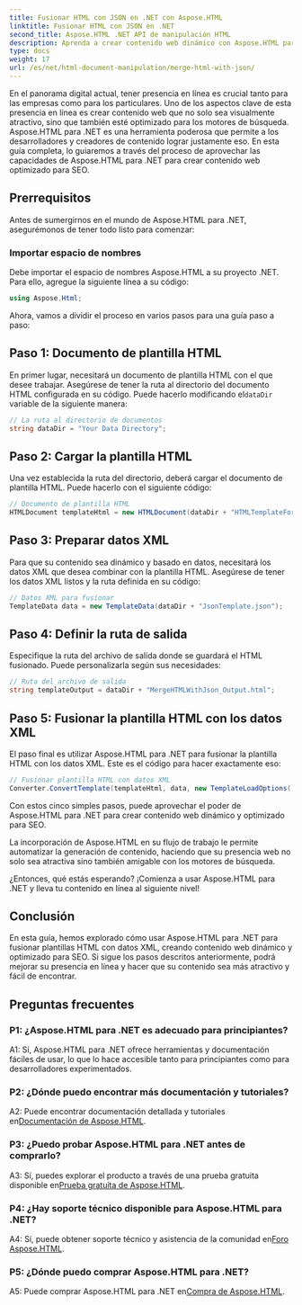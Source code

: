 ```yaml
---
title: Fusionar HTML con JSON en .NET con Aspose.HTML
linktitle: Fusionar HTML con JSON en .NET
second_title: Aspose.HTML .NET API de manipulación HTML
description: Aprenda a crear contenido web dinámico con Aspose.HTML para .NET. Potencie su presencia en línea y atraiga a su audiencia.
type: docs
weight: 17
url: /es/net/html-document-manipulation/merge-html-with-json/
---
```


En el panorama digital actual, tener presencia en línea es crucial tanto para las empresas como para los particulares. Uno de los aspectos clave de esta presencia en línea es crear contenido web que no solo sea visualmente atractivo, sino que también esté optimizado para los motores de búsqueda. Aspose.HTML para .NET es una herramienta poderosa que permite a los desarrolladores y creadores de contenido lograr justamente eso. En esta guía completa, lo guiaremos a través del proceso de aprovechar las capacidades de Aspose.HTML para .NET para crear contenido web optimizado para SEO. 

## Prerrequisitos

Antes de sumergirnos en el mundo de Aspose.HTML para .NET, asegurémonos de tener todo listo para comenzar:

### Importar espacio de nombres

Debe importar el espacio de nombres Aspose.HTML a su proyecto .NET. Para ello, agregue la siguiente línea a su código:

```csharp
using Aspose.Html;
```

Ahora, vamos a dividir el proceso en varios pasos para una guía paso a paso:

## Paso 1: Documento de plantilla HTML

 En primer lugar, necesitará un documento de plantilla HTML con el que desee trabajar. Asegúrese de tener la ruta al directorio del documento HTML configurada en su código. Puede hacerlo modificando el`dataDir` variable de la siguiente manera:

```csharp
// La ruta al directorio de documentos
string dataDir = "Your Data Directory";
```

## Paso 2: Cargar la plantilla HTML

Una vez establecida la ruta del directorio, deberá cargar el documento de plantilla HTML. Puede hacerlo con el siguiente código:

```csharp
// Documento de plantilla HTML
HTMLDocument templateHtml = new HTMLDocument(dataDir + "HTMLTemplateForJson.html");
```

## Paso 3: Preparar datos XML

Para que su contenido sea dinámico y basado en datos, necesitará los datos XML que desea combinar con la plantilla HTML. Asegúrese de tener los datos XML listos y la ruta definida en su código:

```csharp
// Datos XML para fusionar
TemplateData data = new TemplateData(dataDir + "JsonTemplate.json");
```

## Paso 4: Definir la ruta de salida

Especifique la ruta del archivo de salida donde se guardará el HTML fusionado. Puede personalizarla según sus necesidades:

```csharp
// Ruta del archivo de salida
string templateOutput = dataDir + "MergeHTMLWithJson_Output.html";
```

## Paso 5: Fusionar la plantilla HTML con los datos XML

El paso final es utilizar Aspose.HTML para .NET para fusionar la plantilla HTML con los datos XML. Este es el código para hacer exactamente eso:

```csharp
// Fusionar plantilla HTML con datos XML
Converter.ConvertTemplate(templateHtml, data, new TemplateLoadOptions(), templateOutput);
```

Con estos cinco simples pasos, puede aprovechar el poder de Aspose.HTML para .NET para crear contenido web dinámico y optimizado para SEO. 

La incorporación de Aspose.HTML en su flujo de trabajo le permite automatizar la generación de contenido, haciendo que su presencia web no solo sea atractiva sino también amigable con los motores de búsqueda. 

¿Entonces, qué estás esperando? ¡Comienza a usar Aspose.HTML para .NET y lleva tu contenido en línea al siguiente nivel!

## Conclusión

En esta guía, hemos explorado cómo usar Aspose.HTML para .NET para fusionar plantillas HTML con datos XML, creando contenido web dinámico y optimizado para SEO. Si sigue los pasos descritos anteriormente, podrá mejorar su presencia en línea y hacer que su contenido sea más atractivo y fácil de encontrar.

## Preguntas frecuentes

### P1: ¿Aspose.HTML para .NET es adecuado para principiantes?

A1: Sí, Aspose.HTML para .NET ofrece herramientas y documentación fáciles de usar, lo que lo hace accesible tanto para principiantes como para desarrolladores experimentados.

### P2: ¿Dónde puedo encontrar más documentación y tutoriales?

 A2: Puede encontrar documentación detallada y tutoriales en[Documentación de Aspose.HTML](https://reference.aspose.com/html/net/).

### P3: ¿Puedo probar Aspose.HTML para .NET antes de comprarlo?

 A3: Sí, puedes explorar el producto a través de una prueba gratuita disponible en[Prueba gratuita de Aspose.HTML](https://releases.aspose.com/).

### P4: ¿Hay soporte técnico disponible para Aspose.HTML para .NET?

 A4: Sí, puede obtener soporte técnico y asistencia de la comunidad en[Foro Aspose.HTML](https://forum.aspose.com/).

### P5: ¿Dónde puedo comprar Aspose.HTML para .NET?

 A5: Puede comprar Aspose.HTML para .NET en[Compra de Aspose.HTML](https://purchase.aspose.com/buy).